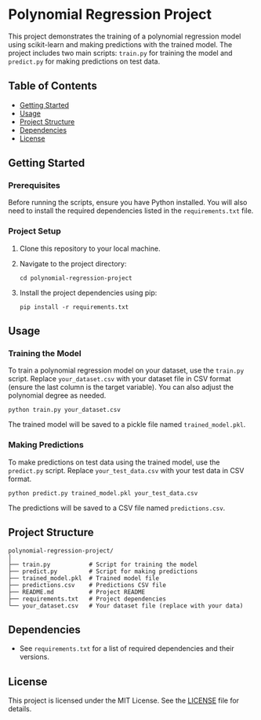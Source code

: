 
# Polynomial Regression Project

This project demonstrates the training of a polynomial regression model using scikit-learn and making predictions with the trained model. The project includes two main scripts: `train.py` for training the model and `predict.py` for making predictions on test data.

## Table of Contents
- [Getting Started](#getting-started)
- [Usage](#usage)
- [Project Structure](#project-structure)
- [Dependencies](#dependencies)
- [License](#license)

## Getting Started

### Prerequisites
Before running the scripts, ensure you have Python installed. You will also need to install the required dependencies listed in the `requirements.txt` file.

### Project Setup
1. Clone this repository to your local machine.
2. Navigate to the project directory:
   ```shell
   cd polynomial-regression-project
   ```

3. Install the project dependencies using pip:
   ```shell
   pip install -r requirements.txt
   ```

## Usage

### Training the Model
To train a polynomial regression model on your dataset, use the `train.py` script. Replace `your_dataset.csv` with your dataset file in CSV format (ensure the last column is the target variable). You can also adjust the polynomial degree as needed.
```shell
python train.py your_dataset.csv
```

The trained model will be saved to a pickle file named `trained_model.pkl`.

### Making Predictions
To make predictions on test data using the trained model, use the `predict.py` script. Replace `your_test_data.csv` with your test data in CSV format.
```shell
python predict.py trained_model.pkl your_test_data.csv
```

The predictions will be saved to a CSV file named `predictions.csv`.

## Project Structure
```
polynomial-regression-project/
│
├── train.py           # Script for training the model
├── predict.py         # Script for making predictions
├── trained_model.pkl  # Trained model file
├── predictions.csv    # Predictions CSV file
├── README.md          # Project README
├── requirements.txt   # Project dependencies
└── your_dataset.csv   # Your dataset file (replace with your data)
```

## Dependencies
- See `requirements.txt` for a list of required dependencies and their versions.

## License
This project is licensed under the MIT License. See the [LICENSE](LICENSE) file for details.
